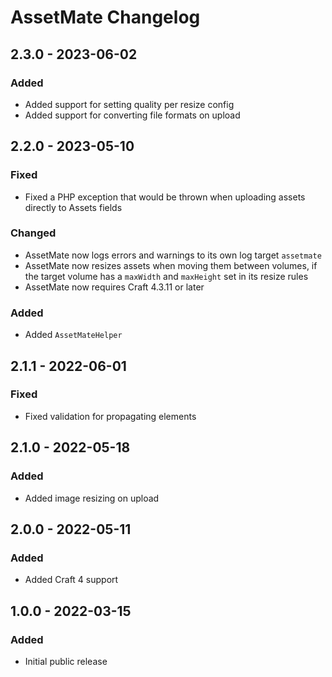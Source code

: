 # AssetMate Changelog

## 2.3.0 - 2023-06-02

### Added
- Added support for setting quality per resize config
- Added support for converting file formats on upload

## 2.2.0 - 2023-05-10

### Fixed
- Fixed a PHP exception that would be thrown when uploading assets directly to Assets fields

### Changed 
- AssetMate now logs errors and warnings to its own log target `assetmate`
- AssetMate now resizes assets when moving them between volumes, if the target volume has a `maxWidth` and `maxHeight` set in its resize rules
- AssetMate now requires Craft 4.3.11 or later

### Added
- Added `AssetMateHelper`  

## 2.1.1 - 2022-06-01

### Fixed
- Fixed validation for propagating elements

## 2.1.0 - 2022-05-18

### Added
- Added image resizing on upload

## 2.0.0 - 2022-05-11

### Added
- Added Craft 4 support

## 1.0.0 - 2022-03-15

### Added
- Initial public release
